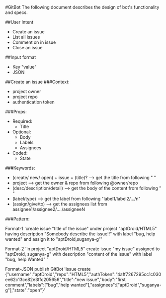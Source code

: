 #GitBot
The following document describes the design of bot's functionality and specs.

##User Intent
* Create an issue
* List all issues
* Comment on in issue
* Close an issue

##Input format
* Key "value"
* JSON

##Create an issue
###Context: 
* project owner
* project repo
* authentication token

###Props:
* Required:
	- Title
* Optional:
	- Body
	- Labels
	- Assignees
* Coded:
	- State

###Keywords:
* (create/ new/ open) + issue + (title)?	--> get the title from following " "
* project					--> get the owner & repo from following @owner/repo
* (desc/description/detail)			--> get the body of the content from following " "
* (label/type)					--> get the label from following "label1/label2/.../n"
* (assign/give/to)				--> get the assignees list from assignee1/assignee2/..../assigneeN

###Pattern:

Format-1
'create issue "title of the issue"
under project "aptDroid/HTML5" 
having description "Somebody describe the issue!!" 
with label "bug, help wanted"
and assign it to "aptDroid,suganya-g"'

Format-2
'in project "aptDroid/HTML5" 
create issue "my issue" 
assigned to "aptDroid, suganya-g" 
with description "content of the issue" 
with label "bug, help Wanted" '

Format-JSON 
publish GitBot 'issue create {"username":"aptDroid","repo":"HTML5","authToken":"4aff7267295cc1c030ee62c13ce82e3ffc205656","title":"new issue","body":"first comment","labels":["bug","help wanted"],"assignees":["aptDroid","suganya-g"],"state":"open"}'


